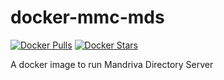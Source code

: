 docker-mmc-mds
==============

[![Docker Pulls](https://img.shields.io/docker/pulls/osixia/mmc-web.svg)][hub]
[![Docker Stars](https://img.shields.io/docker/stars/osixia/mmc-web.svg)][hub]

[hub]: https://hub.docker.com/r/osixia/mmc-web/

A docker image to run Mandriva Directory Server
